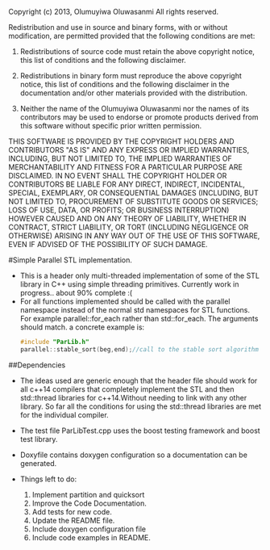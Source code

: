 
 Copyright (c) 2013, Olumuyiwa Oluwasanmi
 All rights reserved.

 Redistribution and use in source and binary forms, with or without modification, are permitted provided that the following conditions are met:

 1. Redistributions of source code must retain the above copyright notice, this list of conditions and the following disclaimer.

 2. Redistributions in binary form must reproduce the above copyright notice, this list of conditions and the following disclaimer in the documentation and/or other materials provided with the distribution.

 3. Neither the name of the Olumuyiwa Oluwasanmi nor the names of its contributors may be used to endorse or promote products derived from this software without specific prior written permission.

 THIS SOFTWARE IS PROVIDED BY THE COPYRIGHT HOLDERS AND CONTRIBUTORS "AS IS" AND ANY EXPRESS OR IMPLIED WARRANTIES, INCLUDING, BUT NOT LIMITED TO, THE IMPLIED WARRANTIES OF MERCHANTABILITY AND
 FITNESS FOR A PARTICULAR PURPOSE ARE DISCLAIMED. IN NO EVENT SHALL THE COPYRIGHT HOLDER OR CONTRIBUTORS BE LIABLE FOR ANY DIRECT, INDIRECT, INCIDENTAL, SPECIAL, EXEMPLARY, OR CONSEQUENTIAL
 DAMAGES (INCLUDING, BUT NOT LIMITED TO, PROCUREMENT OF SUBSTITUTE GOODS OR SERVICES; LOSS OF USE, DATA, OR PROFITS; OR BUSINESS INTERRUPTION) HOWEVER CAUSED AND ON
 ANY THEORY OF LIABILITY, WHETHER IN CONTRACT, STRICT LIABILITY, OR TORT (INCLUDING NEGLIGENCE OR OTHERWISE) ARISING IN ANY WAY OUT OF THE USE OF THIS SOFTWARE,
 EVEN IF ADVISED OF THE POSSIBILITY OF SUCH DAMAGE.

#Simple Parallel STL implementation.
* This is a header only multi-threaded implementation of some of the STL library in C++ using simple threading primitives.
	Currently work in progress.. about 90% complete :(
* For all functions implemented should be called with the parallel namespace instead of the normal std namespaces for STL functions.
	For example parallel::for_each rather than std::for_each. The arguments should match.
	a concrete example is:
	```c++
	#include "ParLib.h"
	parallel::stable_sort(beg,end);//call to the stable sort algorithm :)
	
	```

##Dependencies
* The ideas used are generic enough that the header file should work for all c++14 compilers that completely implement the STL and then std::thread libraries for c++14.Without needing to link with any other library. So far all the conditions for using the std::thread libraries are met for the individual compiler.

* The test file ParLibTest.cpp uses the boost testing framework and boost test library. 
* Doxyfile contains doxygen configuration so a documentation can be generated.

* Things left to do:

	1. Implement partition and quicksort
	2. Improve the Code Documentation.
	3. Add tests for new code.
	4. Update the README file.
	5. Include doxygen configuration file
	6. Include code examples in README.


